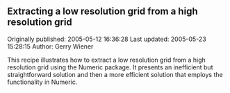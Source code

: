 ## Extracting a low resolution grid from a high resolution grid

Originally published: 2005-05-12 16:36:28
Last updated: 2005-05-23 15:28:15
Author: Gerry Wiener

This recipe illustrates how to extract a low resolution grid from a high resolution grid using the Numeric package. It presents an inefficient but straightforward solution and then a more efficient solution that employs the functionality in Numeric.